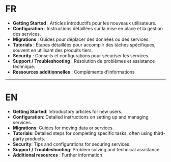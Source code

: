 # FR

- **Getting Started** : Articles introductifs pour les nouveaux utilisateurs.
- **Configuration** : Instructions détaillées sur la mise en place et la gestion des services.
- **Migrations** : Guides pour déplacer des données ou des services.
- **Tutorials** : Étapes détaillées pour accomplir des tâches spécifiques, souvent en utilisant des produits tiers.
- **Security** : Conseils et configurations pour sécuriser les services.
- **Support / Troubleshooting** : Résolution de problèmes et assistance technique.
- **Ressources additionnelles** : Compléments d'informations

------

# EN

- **Getting Started**: Introductory articles for new users.
- **Configuration**: Detailed instructions on setting up and managing services.
- **Migrations**: Guides for moving data or services.
- **Tutorials**: Detailed steps for completing specific tasks, often using third-party products.
- **Security**: Tips and configurations for securing services.
- **Support / Troubleshooting**: Problem solving and technical assistance.
- **Additional resources** : Further information

